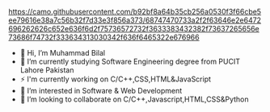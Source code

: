
https://camo.githubusercontent.com/b92bf8a64b35cb256a0530f3f66cbe5ee79616e38a7c56b32f7d33e3f856a373/68747470733a2f2f63646e2e6472696262626c652e636f6d2f75736572732f3633383432382f73637265656e73686f74732f333634313030342f636f6465322e676966
- 👋 Hi, I’m Muhammad Bilal
- 🌱 I’m currently studying Software Engineering degree from PUCIT Lahore Pakistan
- ⚡ I'm currently working on C/C++,CSS,HTML&JavaScript
- 👀 I’m interested in Software & Web Development
- 💞️ I’m looking to collaborate on C/C++,Javascript,HTML,CSS&Python

<!---
Muhammad-Bilal-456/Muhammad-Bilal-456 is a ✨ special ✨ repository because its `README.md` (this file) appears on your GitHub profile.
You can click the Preview link to take a look at your changes.
--->
